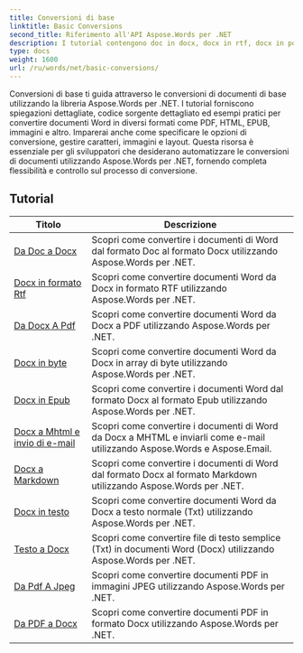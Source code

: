 ```yaml
---
title: Conversioni di base
linktitle: Basic Conversions
second_title: Riferimento all'API Aspose.Words per .NET
description: I tutorial contengono doc in docx, docx in rtf, docx in pdf, docx in byte, docx in epub, docx in mhtml e invio di e-mail, docx in markdown, docx in txt, txt in docx,
type: docs
weight: 1600
url: /ru/words/net/basic-conversions/
---
```


Conversioni di base ti guida attraverso le conversioni di documenti di base utilizzando la libreria Aspose.Words per .NET. I tutorial forniscono spiegazioni dettagliate, codice sorgente dettagliato ed esempi pratici per convertire documenti Word in diversi formati come PDF, HTML, EPUB, immagini e altro. Imparerai anche come specificare le opzioni di conversione, gestire caratteri, immagini e layout. Questa risorsa è essenziale per gli sviluppatori che desiderano automatizzare le conversioni di documenti utilizzando Aspose.Words per .NET, fornendo completa flessibilità e controllo sul processo di conversione.

 ## Tutorial
| Titolo | Descrizione |
| --- | --- |
| [Da Doc a Docx](./doc-to-docx/) | Scopri come convertire i documenti di Word dal formato Doc al formato Docx utilizzando Aspose.Words per .NET.  |
| [Docx in formato Rtf](./docx-to-rtf/) | Scopri come convertire documenti Word da Docx in formato RTF utilizzando Aspose.Words per .NET.  |  
| [Da Docx A Pdf](./docx-to-pdf/) | Scopri come convertire documenti Word da Docx a PDF utilizzando Aspose.Words per .NET. | 
| [Docx in byte](./docx-to-byte/) | Scopri come convertire documenti Word da Docx in array di byte utilizzando Aspose.Words per .NET. |  
| [Docx in Epub](./docx-to-epub/) | Scopri come convertire i documenti Word dal formato Docx al formato Epub utilizzando Aspose.Words per .NET. |
| [Docx a Mhtml e invio di e-mail](./docx-to-mhtml-and-sending-email/) | Scopri come convertire i documenti di Word da Docx a MHTML e inviarli come e-mail utilizzando Aspose.Words e Aspose.Email. |
| [Docx a Markdown](./docx-to-markdown/) | Scopri come convertire i documenti di Word dal formato Docx al formato Markdown utilizzando Aspose.Words per .NET. |
| [Docx in testo](./docx-to-txt/) | Scopri come convertire documenti Word da Docx a testo normale (Txt) utilizzando Aspose.Words per .NET. |
| [Testo a Docx](./txt-to-docx/) | Scopri come convertire file di testo semplice (Txt) in documenti Word (Docx) utilizzando Aspose.Words per .NET. | 
| [Da Pdf A Jpeg](./pdf-to-jpeg/) | Scopri come convertire documenti PDF in immagini JPEG utilizzando Aspose.Words per .NET. |
| [Da PDF a Docx](./pdf-to-docx/) | Scopri come convertire documenti PDF in formato Docx utilizzando Aspose.Words per .NET.  |